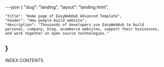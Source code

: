 ---json
{
    "slug": "landing",
    "layout": "landing.html",
    
    "title": "Home page of EasyWebHub Advanced Template",
    "header": "How people build website",
    "description": "Thousands of developers use EasyWebHub to build personal, company, blog, ecommerce websites, support their businesses, and work together on open source technologies."
}
---
INDEX CONTENTS